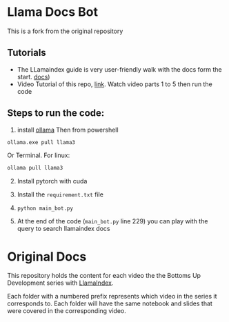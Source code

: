 # Llama Docs Bot
This is a fork from the original repository

## Tutorials
* The LLamaindex guide is very user-friendly walk with the docs form the start. [docs](https://docs.llamaindex.ai/en/stable/))
* Video Tutorial of this repo, [link](https://docs.llamaindex.ai/en/stable/getting_started/discover_llamaindex/#bottoms-up-development-llama-docs-bot). Watch video parts 1 to 5 then run the code

## Steps to run the code:

1. install [ollama](https://ollama.com/)
Then from powershell
```bash
ollama.exe pull llama3
```

Or Terminal. For linux:
```bash
ollama pull llama3
```

2. Install pytorch with cuda

3. Install the `requirement.txt` file

4. `python main_bot.py`

5. At the end of the code (`main_bot.py` line 229) you can play with the query to search llamaindex docs



# Original Docs
This repository holds the content for each video the the Bottoms Up Development series with [LlamaIndex](https://gpt-index.readthedocs.io/en/latest/).

Each folder with a numbered prefix represents which video in the series it corresponds to. Each folder will have the same notebook and slides that were covered in the corresponding video.
